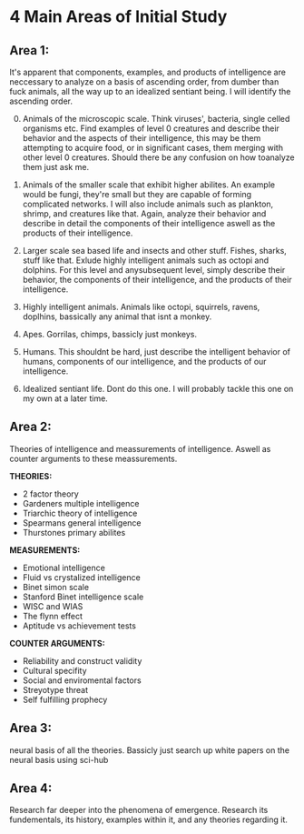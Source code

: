 # 4 Main Areas of Initial Study 

## Area 1:
It's apparent that components, examples, and products of intelligence are neccessary to analyze on a basis of ascending order, from dumber than fuck animals, all the way up to an idealized sentiant being. I will identify the ascending order. 

0. Animals of the microscopic scale. Think viruses', bacteria, single celled organisms etc. Find examples of level 0 creatures and describe their behavior and the aspects of their intelligence, this may be them attempting to acquire food, or in significant cases, them merging with other level 0 creatures. Should there be any confusion on how toanalyze them just ask me. 

1. Animals of the smaller scale that exhibit higher abilites. An example would be fungi, they're small but they are capable of forming complicated networks. I will also include animals such as plankton, shrimp, and creatures like that. Again, analyze their behavior and describe in detail the components of their intelligence aswell as the products of their intelligence. 

2. Larger scale sea based life and insects and other stuff. Fishes, sharks, stuff like that. Exlude highly intelligent animals such as octopi and dolphins. For this level and anysubsequent level, simply describe their behavior, the components of their intelligence, and the products of their intelligence. 

3. Highly intelligent animals. Animals like octopi, squirrels, ravens, doplhins, bassically any animal that isnt a monkey. 

4. Apes. Gorrilas, chimps, bassicly just monkeys. 

5. Humans. This shouldnt be hard, just describe the intelligent behavior of humans, components of our intelligence, and the products of our intelligence. 

6. Idealized sentiant life. Dont do this one. I will probably tackle this one on my own at a later time. 

## Area 2:
Theories of intelligence and meassurements of intelligence. Aswell as counter arguments to these meassurements. 

**THEORIES:**
- 2 factor theory 
- Gardeners multiple intelligence 
- Triarchic theory of intelligence
- Spearmans general intelligence 
- Thurstones primary abilites 

**MEASUREMENTS:** 
- Emotional intelligence 
- Fluid vs crystalized intelligence 
- Binet simon scale 
- Stanford Binet intelligence scale 
- WISC and WIAS 
- The flynn effect
- Aptitude vs achievement tests 

**COUNTER ARGUMENTS:**
- Reliability and construct validity
- Cultural specifity
- Social and enviromental factors
- Streyotype threat 
- Self fulfilling prophecy

## Area 3:
neural basis of all the theories. Bassicly just search up white papers on the neural basis using sci-hub 

## Area 4: 
Research far deeper into the phenomena of emergence. Research its fundementals, its history, examples within it, and any theories regarding it. 